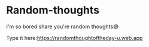 # Random-thoughts
I'm so bored share you're random thoughts😅

Type it here:https://randomthoughtoftheday-u.web.app
